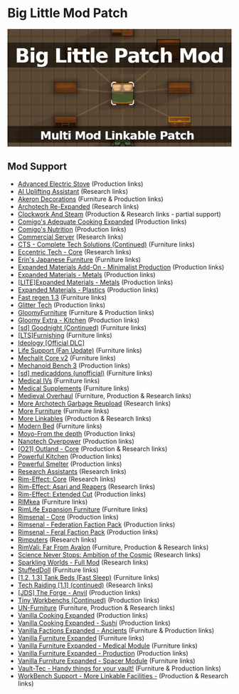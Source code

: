 # Big Little Mod Patch

![](https://github.com/Daria40K/Big-Little-Mod-Patch/blob/main/About/Preview.png)

## Mod Support
- [Advanced Electric Stove](https://steamcommunity.com/sharedfiles/filedetails/?id=2054487688) (Production links)
- [AI Uplifting Assistant](https://steamcommunity.com/sharedfiles/filedetails/?id=1227757287) (Research links)
- [Akeron Decorations](https://steamcommunity.com/sharedfiles/filedetails/?id=2755025925) (Furniture & Production links)
- [Archotech Re-Expanded](https://steamcommunity.com/sharedfiles/filedetails/?id=2351084803) (Research links)
- [Clockwork And Steam](https://steamcommunity.com/sharedfiles/filedetails/?id=1736127702) (Production & Research links - partial support)
- [Comigo's Adequate Cooking Expanded](https://steamcommunity.com/sharedfiles/filedetails/?id=2553865508) (Production links)
- [Comigo's Nutrition](https://steamcommunity.com/sharedfiles/filedetails/?id=2546863371) (Production links)
- [Commercial Server](https://steamcommunity.com/sharedfiles/filedetails/?id=1714455977) (Research links)
- [CTS - Complete Tech Solutions (Continued)](https://steamcommunity.com/sharedfiles/filedetails/?id=2291310971) (Furniture links)
- [Eccentric Tech - Core](https://steamcommunity.com/sharedfiles/filedetails/?id=2552623545) (Research links)
- [Erin's Japanese Furniture](https://steamcommunity.com/sharedfiles/filedetails/?id=2354938860) (Furniture links)
- [Expanded Materials Add-On - Minimalist Production](https://steamcommunity.com/sharedfiles/filedetails/?id=2564410016) (Production links)
- [Expanded Materials - Metals](https://steamcommunity.com/sharedfiles/filedetails/?id=2259837114) (Production links)
- [[LITE]Expanded Materials - Metals](https://steamcommunity.com/sharedfiles/filedetails/?id=2434786884) (Production links)
- [Expanded Materials - Plastics](https://steamcommunity.com/sharedfiles/filedetails/?id=2465263608) (Production links)
- [Fast regen 1.3](https://steamcommunity.com/sharedfiles/filedetails/?id=943925765) (Furniture links)
- [Glitter Tech](https://steamcommunity.com/sharedfiles/filedetails/?id=2558099206) (Production links)
- [GloomyFurniture](https://steamcommunity.com/sharedfiles/filedetails/?id=1558635181) (Furniture & Production links)
- [Gloomy Extra - Kitchen](https://steamcommunity.com/sharedfiles/filedetails/?id=1730938407) (Production links)
- [[sd] Goodnight (Continued)](url=https://steamcommunity.com/sharedfiles/filedetails/?id=2019045154) (Furniture links)
- [[LTS]Furnishing](https://steamcommunity.com/sharedfiles/filedetails/?id=2567438519) (Furniture links)
- [Ideology [Official DLC]](https://store.steampowered.com/app/1392840/RimWorld__Ideology/)
- [Life Support (Fan Update)](https://steamcommunity.com/sharedfiles/filedetails/?id=2036610942) (Furniture links)
- [Mechalit Core v2](https://steamcommunity.com/sharedfiles/filedetails/?id=2659987145) (Furniture links)
- [Mechanoid Bench 3](https://steamcommunity.com/sharedfiles/filedetails/?id=2793336382) (Production links)
- [[sd] medicaddons (unofficial)](https://steamcommunity.com/sharedfiles/filedetails/?id=2012914831) (Furniture links)
- [Medical IVs](https://steamcommunity.com/sharedfiles/filedetails/?id=1424438685) (Furniture links)
- [Medical Supplements](https://steamcommunity.com/sharedfiles/filedetails/?id=2195037369) (Furniture links)
- [Medieval Overhaul](https://steamcommunity.com/sharedfiles/filedetails/?id=2553700067) (Furniture, Production & Research links)
- [More Archotech Garbage Reupload](https://steamcommunity.com/sharedfiles/filedetails/?id=2391102796) (Research links)
- [More Furniture](https://steamcommunity.com/sharedfiles/filedetails/?id=2565302299) (Furniture links)
- [More Linkables](https://steamcommunity.com/sharedfiles/filedetails/?id=1103809207) (Production & Research links)
- [Modern Bed](https://steamcommunity.com/sharedfiles/filedetails/?id=2430249387) (Furniture links)
- [Moyo-From the depth](https://steamcommunity.com/workshop/filedetails/?id=2182305386) (Production links)
- [Nanotech Overpower](https://steamcommunity.com/sharedfiles/filedetails/?id=2547371232) (Production links)
- [[O21] Outland - Core](https://steamcommunity.com/sharedfiles/filedetails/?id=2755501685) (Production & Research links)
- [Powerful Kitchen](https://steamcommunity.com/sharedfiles/filedetails/?id=2310644681) (Production links)
- [Powerful Smelter](https://steamcommunity.com/sharedfiles/filedetails/?id=2331001560) (Production links)
- [Research Assistants](https://steamcommunity.com/sharedfiles/filedetails/?id=2659862896) (Research links)
- [Rim-Effect: Core](https://steamcommunity.com/sharedfiles/filedetails/?id=2479560240) (Research links)
- [Rim-Effect: Asari and Reapers](https://steamcommunity.com/sharedfiles/filedetails/?id=2651149728) (Research links)
- [Rim-Effect: Extended Cut](https://steamcommunity.com/sharedfiles/filedetails/?id=2479492267) (Production links)
- [RIMkea](https://steamcommunity.com/sharedfiles/filedetails/?id=769201959) (Furniture links)
- [RimLife Expansion Furniture](https://steamcommunity.com/sharedfiles/filedetails/?id=2309537905) (Furniture links)
- [Rimsenal - Core](https://steamcommunity.com/sharedfiles/filedetails/?id=725947920) (Production links)
- [Rimsenal - Federation Faction Pack](https://steamcommunity.com/sharedfiles/filedetails/?id=736172213) (Production links)
- [Rimsenal - Feral Faction Pack](https://steamcommunity.com/sharedfiles/filedetails/?id=736207111) (Production links)
- [Rimputers](https://steamcommunity.com/sharedfiles/filedetails/?id=2795070262) (Research links)
- [RimVali: Far From Avalon](https://steamcommunity.com/sharedfiles/filedetails/?id=2180380125) (Furniture, Production & Research links)
- [Science Never Stops: Ambition of the Cosmic](https://steamcommunity.com/sharedfiles/filedetails/?id=1802857253) (Research links)
- [Sparkling Worlds - Full Mod](https://steamcommunity.com/sharedfiles/filedetails/?id=1123043922) (Research links)
- [StuffedDoll](https://steamcommunity.com/sharedfiles/filedetails/?id=1937192602) (Furniture links)
- [[1.2, 1.3] Tank Beds (Fast Sleep)](https://steamcommunity.com/sharedfiles/filedetails/?id=2020858426) (Furniture links)
- [Tech Raiding [1.1] (continued)](https://steamcommunity.com/sharedfiles/filedetails/?id=2103664182) (Research links)
- [[JDS] The Forge - Anvil](https://steamcommunity.com/sharedfiles/filedetails/?id=1967561500) (Production links)
- [Tiny Workbenchs (Continued)](https://steamcommunity.com/sharedfiles/filedetails/?id=2387981423) (Production links)
- [UN-Furniture](https://steamcommunity.com/sharedfiles/filedetails/?id=2019774854) (Furniture, Production & Research links)
- [Vanilla Cooking Expanded](https://steamcommunity.com/sharedfiles/filedetails/?id=2134308519) (Production links)
- [Vanilla Cooking Expanded - Sushi](https://steamcommunity.com/sharedfiles/filedetails/?id=2158539170) (Production links)
- [Vanilla Factions Expanded - Ancients](https://steamcommunity.com/sharedfiles/filedetails/?id=2654846754) (Furniture & Production links)
- [Vanilla Furniture Expanded](https://steamcommunity.com/sharedfiles/filedetails/?id=1718190143) (Furniture links)
- [Vanilla Furniture Expanded - Medical Module](https://steamcommunity.com/sharedfiles/filedetails/?id=1718191613) (Furniture links)
- [Vanilla Furniture Expanded - Production](https://steamcommunity.com/sharedfiles/filedetails/?id=1880253632) (Production links)
- [Vanilla Furniture Expanded - Spacer Module](https://steamcommunity.com/sharedfiles/filedetails/?id=2028381079) (Furniture links)
- [Vault-Tec - Handy things for your vault!](https://steamcommunity.com/sharedfiles/filedetails/?id=1888778429) (Furniture & Production links)
- [WorkBench Support - More Linkable Facilities -](https://steamcommunity.com/sharedfiles/filedetails/?id=2238610692) (Production & Research links)